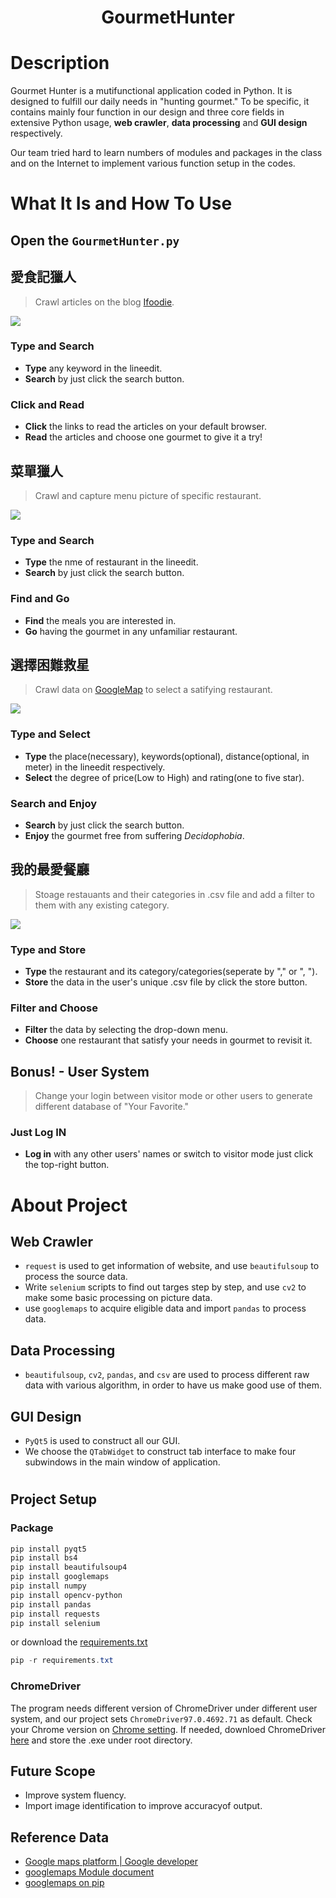 <h1 align="center"><b>GourmetHunter</b></h1>

# **Description**
Gourmet Hunter is a mutifunctional application coded in Python. It is designed to fulfill our daily needs in "hunting gourmet." To be specific, it contains mainly four function in our design and three core fields in extensive Python usage, **web crawler**, **data processing** and **GUI design** respectively. 

Our team tried hard to learn numbers of modules and packages in the class and on the Internet to implement various function setup in the codes.

# **What It Is and How To Use**
## **Open the `GourmetHunter.py`**
## **愛食記獵人**
> Crawl articles on the blog [Ifoodie](https://ifoodie.tw/).

![](./readme_item/blog.gif)
### **Type and Search**
* **Type** any keyword in the lineedit.
* **Search** by just click the search button.
### **Click and Read**
* **Click** the links to read the articles on your default browser.
* **Read** the articles and choose one gourmet to give it a try!

## **菜單獵人**
> Crawl and capture menu picture of specific restaurant.

![](./readme_item/menu.gif)
### **Type and Search**
* **Type** the nme of restaurant in the lineedit.
* **Search** by just click the search button.
### **Find and Go**
* **Find** the meals you are interested in.
* **Go** having the gourmet in any unfamiliar restaurant.

## **選擇困難救星**
> Crawl data on [GoogleMap](https://www.google.com.tw/maps/) to select a satifying restaurant.

![](./readme_item/random.gif)
### **Type and Select**
* **Type** the place(necessary), keywords(optional), distance(optional, in meter) in the lineedit respectively.
* **Select** the degree of price(Low to High) and rating(one to five star).
### **Search and Enjoy**
* **Search** by just click the search button.
* **Enjoy** the gourmet free from suffering *Decidophobia*.

## **我的最愛餐廳**
> Stoage restauants and their categories in .csv file and add a filter to them with any existing category.

![](./readme_item/favorite.gif)
### **Type and Store**
* **Type** the restaurant and its category/categories(seperate by "," or ", ").
* **Store** the data in the user's unique .csv file by click the store button.
### **Filter and Choose**
* **Filter** the data by selecting the drop-down menu.
* **Choose** one restaurant that satisfy your needs in gourmet to revisit it.

## Bonus! - **User System**
> Change your login between visitor mode or other users to generate different database of "Your Favorite."
### **Just Log IN**
* **Log in** with any other users' names or switch to visitor mode just click the top-right button.

# **About Project**
## **Web Crawler**
* `request` is used to get information of website, and use `beautifulsoup` to process the source data.
* Write `selenium` scripts to find out targes step by step, and use `cv2` to make some basic processing on picture data.
* use `googlemaps` to acquire eligible data and import `pandas` to process data.
## **Data Processing**
* `beautifulsoup`, `cv2`, `pandas`, and `csv` are used to process different raw data with various algorithm, in order to have us make good use of them.
## **GUI Design**
* `PyQt5` is used to construct all our GUI.
* We choose the `QTabWidget` to construct tab interface to make four subwindows in the main window of application.

#
## **Project Setup**
### **Package**
```powershell
pip install pyqt5
pip install bs4
pip install beautifulsoup4
pip install googlemaps
pip install numpy
pip install opencv-python
pip install pandas
pip install requests
pip install selenium
```
or download the [requirements.txt](./requirements.txt)
```powershell
pip -r requirements.txt
```
### **ChromeDriver**
The program needs different version of ChromeDriver under different user system, and our project sets `ChromeDriver97.0.4692.71` as default. Check your Chrome version on [Chrome setting](chrome://settings/help). If needed, downloed ChromeDriver [here](https://chromedriver.chromium.org/downloads) and store the .exe under root directory.

## **Future Scope**
* Improve system fluency.
* Import image identification to improve accuracyof output.
## **Reference Data**
* [Google maps platform | Google developer](https://developers.google.com/maps/documentation)
* [googlemaps Module document](https://googlemaps.github.io/google-maps-services-python/docs/index.html)
* [googlemaps on pip](https://pypi.org/project/googlemaps/)